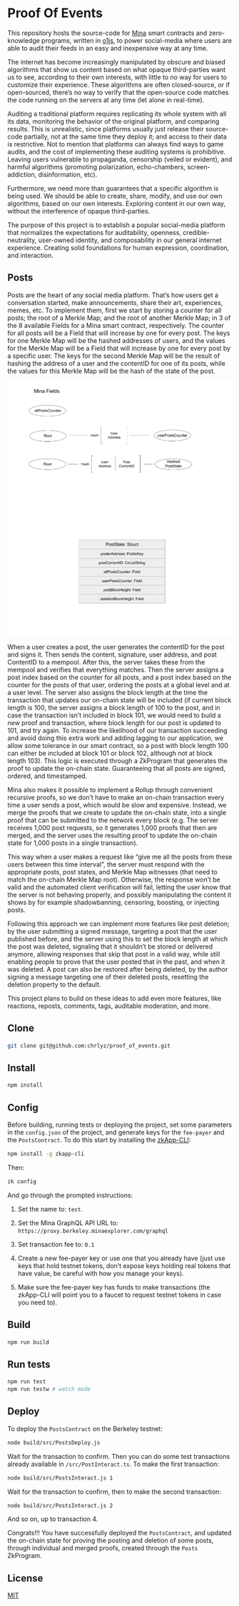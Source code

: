 # Proof Of Events

This repository hosts the source-code for [Mina](https://github.com/MinaProtocol/mina) smart contracts and zero-knowledge programs, written in [o1js](https://github.com/o1-labs/o1js), to power social-media where users are able to audit their feeds in an easy and inexpensive way at any time.

The internet has become increasingly manipulated by obscure and biased algorithms that show us content based on what opaque third-parties want us to see, according to their own interests, with little to no way for users to customize their experience. These algorithms are often closed-source, or if open-sourced, there’s no way to verify that the open-source code matches the code running on the servers at any time (let alone in real-time).

Auditing a traditional platform requires replicating its whole system with all its data, monitoring the behavior of the original platform, and comparing results. This is unrealistic, since platforms usually just release their source-code partially, not at the same time they deploy it; and access to their data is restrictive. Not to mention that platforms can always find ways to game audits, and the cost of implementing these auditing systems is prohibitive. Leaving users vulnerable to propaganda, censorship (veiled or evident), and harmful algorithms (promoting polarization, echo-chambers, screen-addiction, disinformation, etc).

Furthermore, we need more than guarantees that a specific algorithm is being used. We should be able to create, share, modify, and use our own algorithms, based on our own interests. Exploring content in our own way, without the interference of opaque third-parties.

The purpose of this project is to establish a popular social-media platform that normalizes the expectations for auditability, openness, credible-neutrality, user-owned identity, and composability in our general internet experience. Creating solid foundations for human expression, coordination, and interaction.

## Posts

Posts are the heart of any social media platform. That’s how users get a conversation started, make announcements, share their art, experiences, memes, etc. To implement them, first we start by storing a counter for all posts; the root of a Merkle Map; and the root of another Merkle Map; in 3 of the 8 available Fields for a Mina smart contract, respectively. The counter for all posts will be a Field that will increase by one for every post. The keys for one Merkle Map will be the hashed addresses of users, and the values for the Merkle Map will be a Field that will increase by one for every post by a specific user. The keys for the second Merkle Map will be the result of hashing the address of a user and the contentID for one of its posts, while the values for this Merkle Map will be the hash of the state of the post.

<img src="https://github.com/chrlyz/proof_of_events/blob/main/img/posts_diagram1.png?raw=true&sanitize=true">
<img src="https://github.com/chrlyz/proof_of_events/blob/main/img/posts_diagram2.png?raw=true&sanitize=true">

When a user creates a post, the user generates the contentID for the post and signs it. Then sends the content, signature, user address, and post ContentID to a mempool. After this, the server takes these from the mempool and verifies that everything matches. Then the server assigns a post index based on the counter for all posts, and a post index based on the counter for the posts of that user, ordering the posts at a global level and at a user level. The server also assigns the block length at the time the transaction that updates our on-chain state will be included (if current block length is 100, the server assigns a block length of 100 to the post, and in case the transaction isn’t included in block 101, we would need to build a new proof and transaction, where block length for our post is updated to 101, and try again. To increase the likelihood of our transaction succeeding and avoid doing this extra work and adding lagging to our application, we allow some tolerance in our smart contract, so a post with block length 100 can either be included at block 101 or block 102, although not at block length 103). This logic is executed through a ZkProgram that generates the proof to update the on-chain state. Guaranteeing that all posts are signed, ordered, and timestamped.

Mina also makes it possible to implement a Rollup through convenient recursive proofs, so we don’t have to make an on-chain transaction every time a user sends a post, which would be slow and expensive. Instead, we merge the proofs that we create to update the on-chain state, into a single proof that can be submitted to the network every block (e.g. The server receives 1,000 post requests, so it generates 1,000 proofs that then are merged, and the server uses the resulting proof to update the on-chain state for 1,000 posts in a single transaction).

This way when a user makes a request like “give me all the posts from these users between this time interval”, the server must respond with the appropriate posts, post states, and Merkle Map witnesses (that need to match the on-chain Merkle Map root). Otherwise, the response won’t be valid and the automated client verification will fail, letting the user know that the server is not behaving properly, and possibly manipulating the content it shows by for example shadowbanning, censoring, boosting, or injecting posts.

Following this approach we can implement more features like post deletion; by the user submitting a signed message, targeting a post that the user published before, and the server using this to set the block length at which the post was deleted, signaling that it shouldn’t be stored or delivered anymore, allowing responses that skip that post in a valid way, while still enabling people to prove that the user posted that in the past, and when it was deleted. A post can also be restored after being deleted, by the author signing a message targeting one of their deleted posts, resetting the deletion property to the default.

This project plans to build on these ideas to add even more features, like reactions, reposts, comments, tags, auditable moderation, and more.



## Clone

```sh
git clone git@github.com:chrlyz/proof_of_events.git
```

## Install

```sh
npm install
```

## Config

Before building, running tests or deploying the project, set some parameters in the `config.json` of the project, and generate keys for the `fee-payer` and the `PostsContract`. To do this start by installing the [zkApp-CLI](https://github.com/o1-labs/zkapp-cli):

```sh
npm install -g zkapp-cli
```

Then:

```sh
zk config
```

And go through the prompted instructions:

1. Set the name to: `test`.

2. Set the Mina GraphQL API URL to: `https://proxy.berkeley.minaexplorer.com/graphql`

3. Set transaction fee to: `0.1`

4. Create a new fee-payer key or use one that you already have (just use keys that hold testnet tokens, don’t expose keys holding real tokens that have value, be careful with how you manage your keys).

5. Make sure the fee-payer key has funds to make transactions (the zkApp-CLI will point you to a faucet to request testnet tokens in case you need to).

## Build

```sh
npm run build
```

## Run tests

```sh
npm run test
npm run testw # watch mode
```

## Deploy

To deploy the `PostsContract` on the Berkeley testnet:

```sh
node build/src/PostsDeploy.js
```

Wait for the transaction to confirm. Then you can do some test transactions already available in `/src/PostInteract.ts`. To make the first transaction:

```sh
node build/src/PostsInteract.js 1
```

Wait for the transaction to confirm, then to make the second transaction:

```sh
node build/src/PostsInteract.js 2
```

And so on, up to transaction 4.

Congrats!!! You have successfully deployed the `PostsContract`, and updated the on-chain state for proving the posting and deletion of some posts, through individual and merged proofs, created through the `Posts` ZkProgram.

## License

[MIT](LICENSE)
